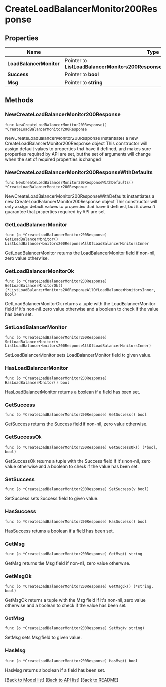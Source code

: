 # CreateLoadBalancerMonitor200Response

## Properties

Name | Type | Description | Notes
------------ | ------------- | ------------- | -------------
**LoadBalancerMonitor** | Pointer to [**ListLoadBalancerMonitors200ResponseAllOfLoadBalancerMonitorsInner**](ListLoadBalancerMonitors200ResponseAllOfLoadBalancerMonitorsInner.md) |  | [optional] 
**Success** | Pointer to **bool** |  | [optional] 
**Msg** | Pointer to **string** |  | [optional] 

## Methods

### NewCreateLoadBalancerMonitor200Response

`func NewCreateLoadBalancerMonitor200Response() *CreateLoadBalancerMonitor200Response`

NewCreateLoadBalancerMonitor200Response instantiates a new CreateLoadBalancerMonitor200Response object
This constructor will assign default values to properties that have it defined,
and makes sure properties required by API are set, but the set of arguments
will change when the set of required properties is changed

### NewCreateLoadBalancerMonitor200ResponseWithDefaults

`func NewCreateLoadBalancerMonitor200ResponseWithDefaults() *CreateLoadBalancerMonitor200Response`

NewCreateLoadBalancerMonitor200ResponseWithDefaults instantiates a new CreateLoadBalancerMonitor200Response object
This constructor will only assign default values to properties that have it defined,
but it doesn't guarantee that properties required by API are set

### GetLoadBalancerMonitor

`func (o *CreateLoadBalancerMonitor200Response) GetLoadBalancerMonitor() ListLoadBalancerMonitors200ResponseAllOfLoadBalancerMonitorsInner`

GetLoadBalancerMonitor returns the LoadBalancerMonitor field if non-nil, zero value otherwise.

### GetLoadBalancerMonitorOk

`func (o *CreateLoadBalancerMonitor200Response) GetLoadBalancerMonitorOk() (*ListLoadBalancerMonitors200ResponseAllOfLoadBalancerMonitorsInner, bool)`

GetLoadBalancerMonitorOk returns a tuple with the LoadBalancerMonitor field if it's non-nil, zero value otherwise
and a boolean to check if the value has been set.

### SetLoadBalancerMonitor

`func (o *CreateLoadBalancerMonitor200Response) SetLoadBalancerMonitor(v ListLoadBalancerMonitors200ResponseAllOfLoadBalancerMonitorsInner)`

SetLoadBalancerMonitor sets LoadBalancerMonitor field to given value.

### HasLoadBalancerMonitor

`func (o *CreateLoadBalancerMonitor200Response) HasLoadBalancerMonitor() bool`

HasLoadBalancerMonitor returns a boolean if a field has been set.

### GetSuccess

`func (o *CreateLoadBalancerMonitor200Response) GetSuccess() bool`

GetSuccess returns the Success field if non-nil, zero value otherwise.

### GetSuccessOk

`func (o *CreateLoadBalancerMonitor200Response) GetSuccessOk() (*bool, bool)`

GetSuccessOk returns a tuple with the Success field if it's non-nil, zero value otherwise
and a boolean to check if the value has been set.

### SetSuccess

`func (o *CreateLoadBalancerMonitor200Response) SetSuccess(v bool)`

SetSuccess sets Success field to given value.

### HasSuccess

`func (o *CreateLoadBalancerMonitor200Response) HasSuccess() bool`

HasSuccess returns a boolean if a field has been set.

### GetMsg

`func (o *CreateLoadBalancerMonitor200Response) GetMsg() string`

GetMsg returns the Msg field if non-nil, zero value otherwise.

### GetMsgOk

`func (o *CreateLoadBalancerMonitor200Response) GetMsgOk() (*string, bool)`

GetMsgOk returns a tuple with the Msg field if it's non-nil, zero value otherwise
and a boolean to check if the value has been set.

### SetMsg

`func (o *CreateLoadBalancerMonitor200Response) SetMsg(v string)`

SetMsg sets Msg field to given value.

### HasMsg

`func (o *CreateLoadBalancerMonitor200Response) HasMsg() bool`

HasMsg returns a boolean if a field has been set.


[[Back to Model list]](../README.md#documentation-for-models) [[Back to API list]](../README.md#documentation-for-api-endpoints) [[Back to README]](../README.md)


